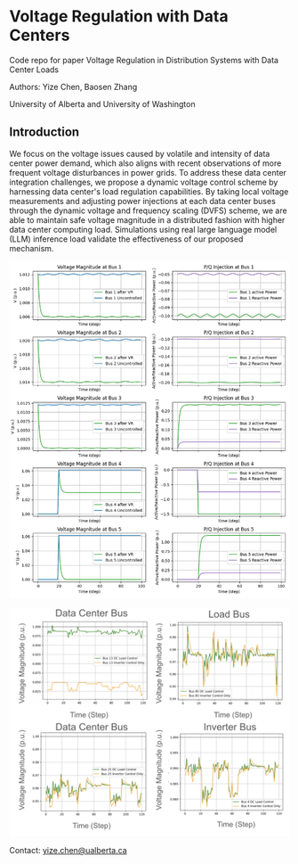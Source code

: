 # Voltage Regulation with Data Centers
Code repo for paper Voltage Regulation in Distribution Systems with Data Center Loads

Authors: Yize Chen, Baosen Zhang

University of Alberta and University of Washington

## Introduction
We focus on the voltage issues caused by volatile and intensity of data center power demand, which also aligns with recent observations of more frequent voltage disturbances in power grids. To address these data center integration challenges, we propose a dynamic voltage control scheme by harnessing data center's load regulation capabilities. By taking local voltage measurements and adjusting power injections at each data center buses through the dynamic voltage and frequency scaling (DVFS) scheme, we are able to maintain safe voltage magnitude in a distributed fashion with higher data center computing load. Simulations using real large language model (LLM) inference load validate the effectiveness of our proposed mechanism.

![alt text](https://github.com/chennnnnyize/voltage-regulation-with-data-centers/blob/main/6bus.png "Logo Title Text 1")



![alt text](https://github.com/chennnnnyize/voltage-regulation-with-data-centers/blob/main/Bus_Voltage_Curve.png "Logo Title Text 1")

Contact: yize.chen@ualberta.ca
